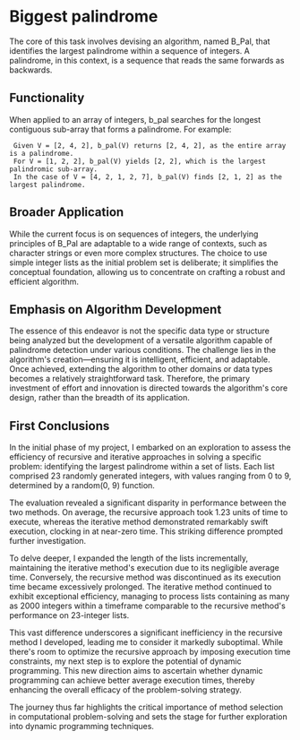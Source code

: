# Biggest palindrome

The core of this task involves devising an algorithm, named B_Pal, that identifies the largest palindrome
within a sequence of integers. A palindrome, in this context, is a sequence that reads the same forwards as backwards.

## Functionality

 When applied to an array of integers, b_pal searches for the longest contiguous sub-array that forms a palindrome.
 For example:

     Given V = [2, 4, 2], b_pal(V) returns [2, 4, 2], as the entire array is a palindrome.
     For V = [1, 2, 2], b_pal(V) yields [2, 2], which is the largest palindromic sub-array.
     In the case of V = [4, 2, 1, 2, 7], b_pal(V) finds [2, 1, 2] as the largest palindrome.

 ## Broader Application

 While the current focus is on sequences of integers, the underlying principles of B_Pal are adaptable
 to a wide range of contexts, such as character strings or even more complex structures.
 The choice to use simple integer lists as the initial problem set is deliberate;
 it simplifies the conceptual foundation, allowing us to concentrate on crafting a robust and efficient algorithm.
 
 ## Emphasis on Algorithm Development

 The essence of this endeavor is not the specific data type or structure being analyzed
 but the development of a versatile algorithm capable of palindrome detection under various conditions.
 The challenge lies in the algorithm's creation—ensuring it is intelligent, efficient, and adaptable.
 Once achieved, extending the algorithm to other domains or data types becomes a relatively straightforward task.
 Therefore, the primary investment of effort and innovation is directed towards the algorithm's core design,
 rather than the breadth of its application.


## First Conclusions

In the initial phase of my project, I embarked on an exploration to assess the efficiency of recursive and iterative approaches in solving a specific problem: identifying the largest palindrome within a set of lists. Each list comprised 23 randomly generated integers, with values ranging from 0 to 9, determined by a random(0, 9) function.

The evaluation revealed a significant disparity in performance between the two methods. On average, the recursive approach took 1.23 units of time to execute, whereas the iterative method demonstrated remarkably swift execution, clocking in at near-zero time. This striking difference prompted further investigation.

To delve deeper, I expanded the length of the lists incrementally, maintaining the iterative method's execution due to its negligible average time. Conversely, the recursive method was discontinued as its execution time became excessively prolonged. The iterative method continued to exhibit exceptional efficiency, managing to process lists containing as many as 2000 integers within a timeframe comparable to the recursive method's performance on 23-integer lists.

This vast difference underscores a significant inefficiency in the recursive method I developed, leading me to consider it markedly suboptimal. While there's room to optimize the recursive approach by imposing execution time constraints, my next step is to explore the potential of dynamic programming. This new direction aims to ascertain whether dynamic programming can achieve better average execution times, thereby enhancing the overall efficacy of the problem-solving strategy.

The journey thus far highlights the critical importance of method selection in computational problem-solving and sets the stage for further exploration into dynamic programming techniques.
